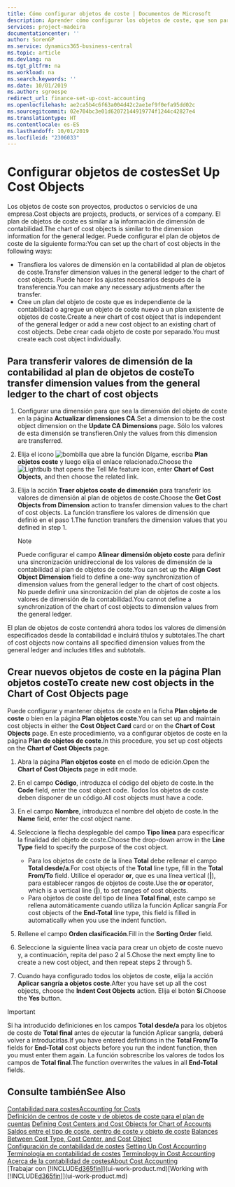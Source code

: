```yaml
---
title: Cómo configurar objetos de coste | Documentos de Microsoft
description: Aprender cómo configurar los objetos de coste, que son parecidos a las dimensiones de contabilidad.
services: project-madeira
documentationcenter: ''
author: SorenGP
ms.service: dynamics365-business-central
ms.topic: article
ms.devlang: na
ms.tgt_pltfrm: na
ms.workload: na
ms.search.keywords: ''
ms.date: 10/01/2019
ms.author: sgroespe
redirect_url: finance-set-up-cost-accounting
ms.openlocfilehash: ae2ca5b4c6f63a004d42c2ae1ef9f0efa95dd02c
ms.sourcegitcommit: 02e704bc3e01d62072144919774f1244c42827e4
ms.translationtype: HT
ms.contentlocale: es-ES
ms.lasthandoff: 10/01/2019
ms.locfileid: "2306033"
---
```

# <a name="set-up-cost-objects"></a><span data-ttu-id="2aa65-103">Configurar objetos de costes</span><span class="sxs-lookup"><span data-stu-id="2aa65-103">Set Up Cost Objects</span></span>
<span data-ttu-id="2aa65-104">Los objetos de coste son proyectos, productos o servicios de una empresa.</span><span class="sxs-lookup"><span data-stu-id="2aa65-104">Cost objects are projects, products, or services of a company.</span></span> <span data-ttu-id="2aa65-105">El plan de objetos de coste es similar a la información de dimensión de contabilidad.</span><span class="sxs-lookup"><span data-stu-id="2aa65-105">The chart of cost objects is similar to the dimension information for the general ledger.</span></span> <span data-ttu-id="2aa65-106">Puede configurar el plan de objetos de coste de la siguiente forma:</span><span class="sxs-lookup"><span data-stu-id="2aa65-106">You can set up the chart of cost objects in the following ways:</span></span>  

* <span data-ttu-id="2aa65-107">Transfiera los valores de dimensión en la contabilidad al plan de objetos de coste.</span><span class="sxs-lookup"><span data-stu-id="2aa65-107">Transfer dimension values in the general ledger to the chart of cost objects.</span></span> <span data-ttu-id="2aa65-108">Puede hacer los ajustes necesarios después de la transferencia.</span><span class="sxs-lookup"><span data-stu-id="2aa65-108">You can make any necessary adjustments after the transfer.</span></span>  
* <span data-ttu-id="2aa65-109">Cree un plan del objeto de coste que es independiente de la contabilidad o agregue un objeto de coste nuevo a un plan existente de objetos de coste.</span><span class="sxs-lookup"><span data-stu-id="2aa65-109">Create a new chart of cost object that is independent of the general ledger or add a new cost object to an existing chart of cost objects.</span></span> <span data-ttu-id="2aa65-110">Debe crear cada objeto de coste por separado.</span><span class="sxs-lookup"><span data-stu-id="2aa65-110">You must create each cost object individually.</span></span>  

## <a name="to-transfer-dimension-values-from-the-general-ledger-to-the-chart-of-cost-objects"></a><span data-ttu-id="2aa65-111">Para transferir valores de dimensión de la contabilidad al plan de objetos de coste</span><span class="sxs-lookup"><span data-stu-id="2aa65-111">To transfer dimension values from the general ledger to the chart of cost objects</span></span>  
1.  <span data-ttu-id="2aa65-112">Configurar una dimensión para que sea la dimensión del objeto de coste en la página **Actualizar dimensiones CA**.</span><span class="sxs-lookup"><span data-stu-id="2aa65-112">Set a dimension to be the cost object dimension on the **Update CA Dimensions** page.</span></span> <span data-ttu-id="2aa65-113">Sólo los valores de esta dimensión se transfieren.</span><span class="sxs-lookup"><span data-stu-id="2aa65-113">Only the values from this dimension are transferred.</span></span>  
2.  <span data-ttu-id="2aa65-114">Elija el icono ![bombilla que abre la función Dígame](media/ui-search/search_small.png "Dígame que desea hacer"), escriba **Plan objetos coste** y luego elija el enlace relacionado.</span><span class="sxs-lookup"><span data-stu-id="2aa65-114">Choose the ![Lightbulb that opens the Tell Me feature](media/ui-search/search_small.png "Tell me what you want to do") icon, enter **Chart of Cost Objects**, and then choose the related link.</span></span>  
3.  <span data-ttu-id="2aa65-115">Elija la acción **Traer objetos coste de dimensión** para transferir los valores de dimensión al plan de objetos de coste.</span><span class="sxs-lookup"><span data-stu-id="2aa65-115">Choose the **Get Cost Objects from Dimension** action to transfer dimension values to the chart of cost objects.</span></span> <span data-ttu-id="2aa65-116">La función transfiere los valores de dimensión que definió en el paso 1.</span><span class="sxs-lookup"><span data-stu-id="2aa65-116">The function transfers the dimension values that you defined in step 1.</span></span>  

    > [!NOTE]  
    >  <span data-ttu-id="2aa65-117">Puede configurar el campo **Alinear dimensión objeto coste** para definir una sincronización unidireccional de los valores de dimensión de la contabilidad al plan de objetos de coste.</span><span class="sxs-lookup"><span data-stu-id="2aa65-117">You can set up the **Align Cost Object Dimension**  field to define a one-way synchronization of dimension values from the general ledger to the chart of cost objects.</span></span> <span data-ttu-id="2aa65-118">No puede definir una sincronización del plan de objetos de coste a los valores de dimensión de la contabilidad.</span><span class="sxs-lookup"><span data-stu-id="2aa65-118">You cannot define a synchronization of the chart of cost objects to dimension values from the general ledger.</span></span>  

<span data-ttu-id="2aa65-119">El plan de objetos de coste contendrá ahora todos los valores de dimensión especificados desde la contabilidad e incluirá títulos y subtotales.</span><span class="sxs-lookup"><span data-stu-id="2aa65-119">The chart of cost objects now contains all specified dimension values from the general ledger and includes titles and subtotals.</span></span>  

## <a name="to-create-new-cost-objects-in-the-chart-of-cost-objects-page"></a><span data-ttu-id="2aa65-120">Crear nuevos objetos de coste en la página Plan objetos coste</span><span class="sxs-lookup"><span data-stu-id="2aa65-120">To create new cost objects in the Chart of Cost Objects page</span></span>  
<span data-ttu-id="2aa65-121">Puede configurar y mantener objetos de coste en la ficha **Plan objeto de coste** o bien en la página **Plan objetos coste**.</span><span class="sxs-lookup"><span data-stu-id="2aa65-121">You can set up and maintain cost objects in either the **Cost Object Card** card or on the **Chart of Cost Objects** page.</span></span> <span data-ttu-id="2aa65-122">En este procedimiento, va a configurar objetos de coste en la página **Plan de objetos de coste**.</span><span class="sxs-lookup"><span data-stu-id="2aa65-122">In this procedure, you set up cost objects on the **Chart of Cost Objects** page.</span></span>  

1.  <span data-ttu-id="2aa65-123">Abra la página **Plan objetos coste** en el modo de edición.</span><span class="sxs-lookup"><span data-stu-id="2aa65-123">Open the **Chart of Cost Objects** page in edit mode.</span></span>  
2.  <span data-ttu-id="2aa65-124">En el campo **Código**, introduzca el código del objeto de coste.</span><span class="sxs-lookup"><span data-stu-id="2aa65-124">In the **Code** field, enter the cost object code.</span></span> <span data-ttu-id="2aa65-125">Todos los objetos de coste deben disponer de un código.</span><span class="sxs-lookup"><span data-stu-id="2aa65-125">All cost objects must have a code.</span></span>  
3.  <span data-ttu-id="2aa65-126">En el campo **Nombre**, introduzca el nombre del objeto de coste.</span><span class="sxs-lookup"><span data-stu-id="2aa65-126">In the **Name** field, enter the cost object name.</span></span>  
4.  <span data-ttu-id="2aa65-127">Seleccione la flecha desplegable del campo **Tipo línea** para especificar la finalidad del objeto de coste.</span><span class="sxs-lookup"><span data-stu-id="2aa65-127">Choose the drop-down arrow in the **Line Type** field to specify the purpose of the cost object.</span></span>  

    * <span data-ttu-id="2aa65-128">Para los objetos de coste de la línea **Total** debe rellenar el campo **Total desde/a**.</span><span class="sxs-lookup"><span data-stu-id="2aa65-128">For cost objects of the **Total** line type, fill in the **Total From/To** field.</span></span> <span data-ttu-id="2aa65-129">Utilice el operador **or**, que es una línea vertical (**&#124;**), para establecer rangos de objetos de coste.</span><span class="sxs-lookup"><span data-stu-id="2aa65-129">Use the **or** operator, which is a vertical line (**&#124;**), to set ranges of cost objects.</span></span>  
    * <span data-ttu-id="2aa65-130">Para objetos de coste del tipo de línea **Total final**, este campo se rellena automáticamente cuando utiliza la función Aplicar sangría.</span><span class="sxs-lookup"><span data-stu-id="2aa65-130">For cost objects of the **End-Total** line type, this field is filled in automatically when you use  the indent function.</span></span>  
5.  <span data-ttu-id="2aa65-131">Rellene el campo **Orden clasificación**.</span><span class="sxs-lookup"><span data-stu-id="2aa65-131">Fill in the **Sorting Order** field.</span></span>  
6.  <span data-ttu-id="2aa65-132">Seleccione la siguiente línea vacía para crear un objeto de coste nuevo y, a continuación, repita del paso 2 al 5.</span><span class="sxs-lookup"><span data-stu-id="2aa65-132">Chose the next empty line to create a new cost object, and then repeat steps 2 through 5.</span></span>  
7.  <span data-ttu-id="2aa65-133">Cuando haya configurado todos los objetos de coste, elija la acción **Aplicar sangría a objetos coste**.</span><span class="sxs-lookup"><span data-stu-id="2aa65-133">After you have set up all the cost objects, choose the **Indent Cost Objects** action.</span></span> <span data-ttu-id="2aa65-134">Elija el botón **Sí**.</span><span class="sxs-lookup"><span data-stu-id="2aa65-134">Choose the **Yes** button.</span></span>  

> [!IMPORTANT]  
>  <span data-ttu-id="2aa65-135">Si ha introducido definiciones en los campos **Total desde/a** para los objetos de coste de **Total final** antes de ejecutar la función Aplicar sangría, deberá volver a introducirlas.</span><span class="sxs-lookup"><span data-stu-id="2aa65-135">If you have entered definitions in the **Total From/To** fields for **End-Total** cost objects before you run the indent function, then you must enter them again.</span></span> <span data-ttu-id="2aa65-136">La función sobrescribe los valores de todos los campos de **Total final**.</span><span class="sxs-lookup"><span data-stu-id="2aa65-136">The function overwrites the values in all **End-Total** fields.</span></span>  

## <a name="see-also"></a><span data-ttu-id="2aa65-137">Consulte también</span><span class="sxs-lookup"><span data-stu-id="2aa65-137">See Also</span></span>  
[<span data-ttu-id="2aa65-138">Contabilidad para costes</span><span class="sxs-lookup"><span data-stu-id="2aa65-138">Accounting for Costs</span></span>](finance-manage-cost-accounting.md)  
<span data-ttu-id="2aa65-139">[Definición de centros de coste y de objetos de coste para el plan de cuentas](finance-defining-cost-centers-and-cost-objects-for-chart-of-accounts.md) </span><span class="sxs-lookup"><span data-stu-id="2aa65-139">[Defining Cost Centers and Cost Objects for Chart of Accounts](finance-defining-cost-centers-and-cost-objects-for-chart-of-accounts.md) </span></span>  
<span data-ttu-id="2aa65-140">[Saldos entre el tipo de coste, centro de coste y objeto de coste](finance-balances-between-cost-type-cost-center-and-cost-object.md) </span><span class="sxs-lookup"><span data-stu-id="2aa65-140">[Balances Between Cost Type, Cost Center, and Cost Object](finance-balances-between-cost-type-cost-center-and-cost-object.md) </span></span>  
<span data-ttu-id="2aa65-141">[Configuración de contabilidad de costes](finance-set-up-cost-accounting.md) </span><span class="sxs-lookup"><span data-stu-id="2aa65-141">[Setting Up Cost Accounting](finance-set-up-cost-accounting.md) </span></span>  
<span data-ttu-id="2aa65-142">[Terminología en contabilidad de costes](finance-terminology-in-cost-accounting.md) </span><span class="sxs-lookup"><span data-stu-id="2aa65-142">[Terminology in Cost Accounting](finance-terminology-in-cost-accounting.md) </span></span>  
[<span data-ttu-id="2aa65-143">Acerca de la contabilidad de costes</span><span class="sxs-lookup"><span data-stu-id="2aa65-143">About Cost Accounting</span></span>](finance-about-cost-accounting.md)  
<span data-ttu-id="2aa65-144">[Trabajar con [!INCLUDE[d365fin](includes/d365fin_md.md)]](ui-work-product.md)</span><span class="sxs-lookup"><span data-stu-id="2aa65-144">[Working with [!INCLUDE[d365fin](includes/d365fin_md.md)]](ui-work-product.md)</span></span>
